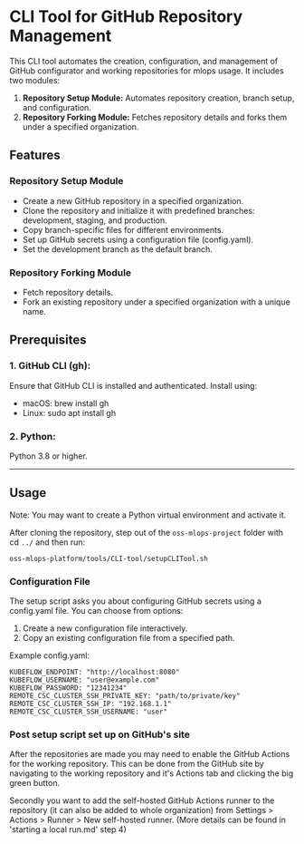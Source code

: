 # CLI Tool for GitHub Repository Management
This CLI tool automates the creation, configuration, and management of GitHub configurator and working repositories for mlops usage. It includes two modules:

1. **Repository Setup Module:** Automates repository creation, branch setup, and configuration.
2. **Repository Forking Module:** Fetches repository details and forks them under a specified organization.


## Features

### Repository Setup Module

- Create a new GitHub repository in a specified organization.
- Clone the repository and initialize it with predefined branches: development, staging, and production.
- Copy branch-specific files for different environments.
- Set up GitHub secrets using a configuration file (config.yaml).
- Set the development branch as the default branch.

### Repository Forking Module

- Fetch repository details.
- Fork an existing repository under a specified organization with a unique name.

## Prerequisites

### 1. GitHub CLI (gh):

Ensure that GitHub CLI is installed and authenticated.
Install using:
- macOS: brew install gh
- Linux: sudo apt install gh

### 2. Python:

Python 3.8 or higher.

-----

## Usage

Note: You may want to create a Python virtual environment and activate it.

After cloning the repository, step out of the `oss-mlops-project` folder with cd `../` and then run:

```
oss-mlops-platform/tools/CLI-tool/setupCLITool.sh
```

### Configuration File

The setup script asks you about configuring GitHub secrets using a config.yaml file. You can choose from options:

1. Create a new configuration file interactively.
2. Copy an existing configuration file from a specified path.

Example config.yaml:
```
KUBEFLOW_ENDPOINT: "http://localhost:8080"
KUBEFLOW_USERNAME: "user@example.com"
KUBEFLOW_PASSWORD: "12341234"
REMOTE_CSC_CLUSTER_SSH_PRIVATE_KEY: "path/to/private/key"
REMOTE_CSC_CLUSTER_SSH_IP: "192.168.1.1"
REMOTE_CSC_CLUSTER_SSH_USERNAME: "user"
```

### Post setup script set up on GitHub's site

After the repositories are made you may need to enable the GitHub Actions for the working repository.
This can be done from the GitHub site by navigating to the working repository and it's Actions tab and clicking the big green button.

Secondly you want to add the self-hosted GitHub Actions runner to the repository (it can also be added to whole organization) from Settings > Actions > Runner > New self-hosted runner. (More details can be found in 'starting a local run.md' step 4)
